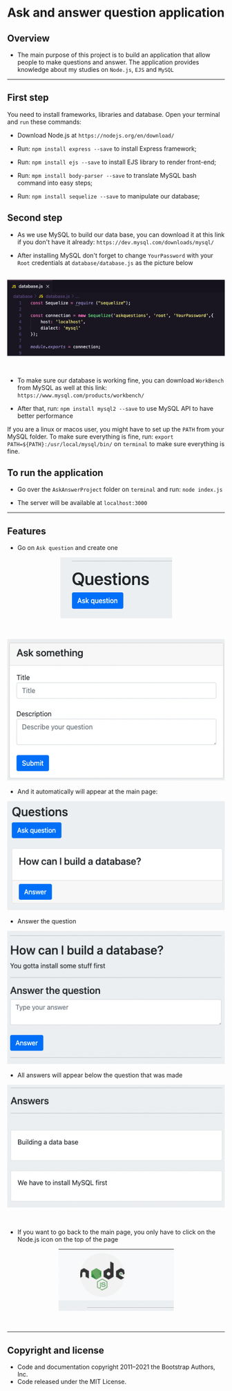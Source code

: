# Ask and answer question application

## Overview
- The main purpose of this project is to build an application that allow people to make questions and answer. The application provides knowledge about my studies on `Node.js`, `EJS` and `MySQL` 
<hr>

## First step

You need to install frameworks, libraries and database. Open your terminal and `run` these commands:

- Download Node.js at `https://nodejs.org/en/download/`

- Run: `npm install express --save` to install Express framework;

- Run: `npm install ejs --save` to install EJS library to render front-end;

- Run: `mpm install body-parser --save` to translate MySQL bash command into easy steps;

- Run: `npm install sequelize --save` to manipulate our database;

## Second step

- As we use MySQL to build our data base, you can download it at this link if you don't have it already: 
`https://dev.mysql.com/downloads/mysql/ `

- After installing MySQL don't forget to change `YourPassword` with your `Root` credentials at `database/database.js`  as the picture below <br><br>


<p align="center">
  <img  src="src/1_instruction.png">
</p> <br>

- To make sure our database is working fine, you can download `WorkBench` from MySQL as well at this link: `https://www.mysql.com/products/workbench/`

- After that, run: `npm install mysql2 --save` to use MySQL API to have better performance

If you are a linux or macos user, you might have to set up the `PATH` from your MySQL folder. To make sure everything is fine, run: `export PATH=${PATH}:/usr/local/mysql/bin/` on `terminal` to make sure everything is fine.

## To run the application

- Go over the `AskAnswerProject` folder on `terminal` and run: `node index.js`

- The server will be available at `localhost:3000`
<hr>

## Features

- Go on `Ask question` and create one

<p align="center">
  <img  src="src/0_instruction.png">
</p> <br>

<p align="center">
  <img  src="src/4_instruction.png">
</p>

- And it automatically will appear at the main page:

<p align="center">
  <img  src="src/3_instruction.png">
</p> 

- Answer the question

<p align="center">
  <img  src="src/5_instruction.png">
</p>

- All answers will appear below the question that was made

<p align="center">
  <img  src="src/6_instruction.png">
</p> <br>

- If you want to go back to the main page, you only have to click on the Node.js icon on the top of the page

<p align="center">
  <img  src="src/7_instruction.png">
</p> <br> <hr>

## Copyright and license
- Code and documentation copyright 2011–2021 the Bootstrap Authors, Inc. 
- Code released under the MIT License.
